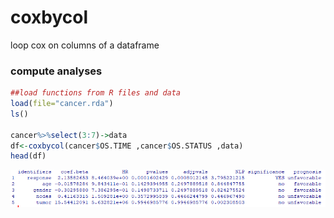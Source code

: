 # coxbycol
loop cox on columns of a dataframe


### compute analyses
```r
##load functions from R files and data
load(file="cancer.rda")
ls()

cancer%>%select(3:7)->data
df<-coxbycol(cancer$OS.TIME ,cancer$OS.STATUS ,data)
head(df)
```


![res](https://github.com/cdesterke/coxbycol/blob/main/results.png)
